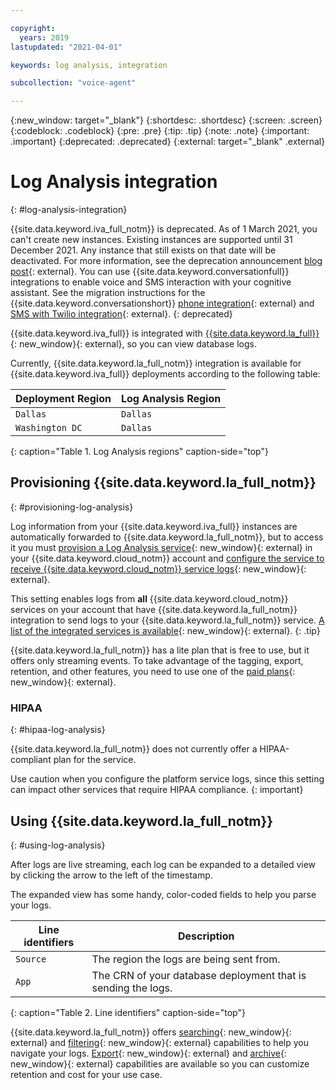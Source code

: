 ```yaml
---

copyright:
  years: 2019
lastupdated: "2021-04-01"

keywords: log analysis, integration

subcollection: "voice-agent"

---
```



{:new_window: target="_blank"}
{:shortdesc: .shortdesc}
{:screen: .screen}
{:codeblock: .codeblock}
{:pre: .pre}
{:tip: .tip}
{:note: .note}
{:important: .important}
{:deprecated: .deprecated}
{:external: target="_blank" .external}

# Log Analysis integration
{: #log-analysis-integration}

{{site.data.keyword.iva_full_notm}} is deprecated. As of 1 March 2021, you can't create new instances. Existing instances are supported until 31 December 2021. Any instance that still exists on that date will be deactivated. For more information, see the deprecation announcement [blog post](https://community.ibm.com/community/user/watsonapps/blogs/mitch-mason1/2021/02/08/announcing-voice-agent-with-watson-deprecation){: external}. You can use {{site.data.keyword.conversationfull}} integrations to enable voice and SMS interaction with your cognitive assistant. See the migration instructions for the {{site.data.keyword.conversationshort}} [phone integration](/docs/assistant?topic=assistant-deploy-phone#deploy-phone-migrate-from-va){: external} and [SMS with Twilio integration](/docs/assistant?topic=assistant-deploy-sms#deploy-sms-migrate-from-va){: external}.
{: deprecated}

{{site.data.keyword.iva_full}} is integrated with [{{site.data.keyword.la_full}}](/docs/Log-Analysis-with-LogDNA){: new_window}{: external}, so you can view database logs.

Currently, {{site.data.keyword.la_full_notm}} integration is available for {{site.data.keyword.iva_full}} deployments according to the following table:

Deployment Region | Log Analysis Region
----------|-----------
`Dallas` | `Dallas`
`Washington DC` | `Dallas`
{: caption="Table 1. Log Analysis regions" caption-side="top"}

## Provisioning {{site.data.keyword.la_full_notm}}
{: #provisioning-log-analysis}

Log information from your {{site.data.keyword.iva_full}} instances are automatically forwarded to {{site.data.keyword.la_full_notm}}, but to access it you must [provision a Log Analysis service](/docs/Log-Analysis-with-LogDNA?topic=LogDNA-provision){: new_window}{: external} in your {{site.data.keyword.cloud_notm}} account and [configure the service to receive {{site.data.keyword.cloud_notm}} service logs](/docs/Log-Analysis-with-LogDNA?topic=LogDNA-config_svc_logs){: new_window}{: external}.

This setting enables logs from **all** {{site.data.keyword.cloud_notm}} services on your account that have {{site.data.keyword.la_full_notm}} integration to send logs to your {{site.data.keyword.la_full_notm}} service. [A list of the integrated services is available](/docs/Log-Analysis-with-LogDNA?topic=LogDNA-cloud_services#cloud_services){: new_window}{: external}.
{: .tip}

{{site.data.keyword.la_full_notm}} has a lite plan that is free to use, but it offers only streaming events. To take advantage of the tagging, export, retention, and other features, you need to use one of the [paid plans](/docs/Log-Analysis-with-LogDNA?topic=Log-Analysis-with-LogDNA-service_plans){: new_window}{: external}.

### HIPAA 
{: #hipaa-log-analysis}

{{site.data.keyword.la_full_notm}} does not currently offer a HIPAA-compliant plan for the service. 

Use caution when you configure the platform service logs, since this setting can impact other services that require HIPAA compliance.
{: important}

## Using {{site.data.keyword.la_full_notm}}
{: #using-log-analysis}

After logs are live streaming, each log can be expanded to a detailed view by clicking the arrow to the left of the timestamp.

The expanded view has some handy, color-coded fields to help you parse your logs. 

Line identifiers | Description
-----------------|------------
`Source` | The region the logs are being sent from.
`App` | The CRN of your database deployment that is sending the logs. 
{: caption="Table 2. Line identifiers" caption-side="top"}

{{site.data.keyword.la_full_notm}} offers [searching](/docs/Log-Analysis-with-LogDNA?topic=LogDNA-view_logs#view_logs_step6){: new_window}{: external} and [filtering](/docs/Log-Analysis-with-LogDNA?topic=LogDNA-view_logs#view_logs_step5){: new_window}{: external} capabilities to help you navigate your logs. [Export](/docs/Log-Analysis-with-LogDNA?topic=LogDNA-export#export){: new_window}{: external} and [archive](/docs/Log-Analysis-with-LogDNA?topic=LogDNA-archiving#archiving){: new_window}{: external} capabilities are available so you can customize retention and cost for your use case.
